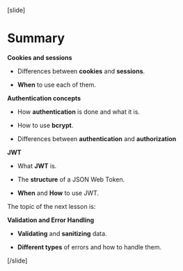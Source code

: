 [slide]

# Summary

**Cookies and sessions**

- Differences between **cookies** and **sessions**.

- **When** to use each of them.

**Authentication concepts**

- How **authentication** is done and what it is.

- How to use **bcrypt**.

- Differences between **authentication** and **authorization**

**JWT**

- What **JWT** is.

- The **structure** of a JSON Web Token.

- **When** and **How** to use JWT.

The topic of the next lesson is:

**Validation and Error Handling**

- **Validating** and **sanitizing** data.

- **Different types** of errors and how to handle them.

[/slide]
